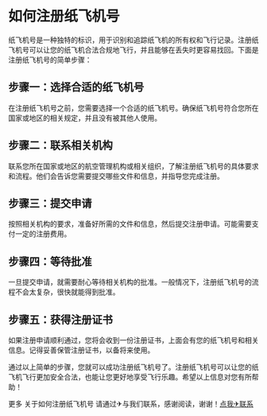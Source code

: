 # 如何注册纸飞机号

纸飞机号是一种独特的标识，用于识别和追踪纸飞机的所有权和飞行记录。注册纸飞机号可以让您的纸飞机合法合规地飞行，并且能够在丢失时更容易找回。下面是注册纸飞机号的简单步骤：

## 步骤一：选择合适的纸飞机号

在注册纸飞机号之前，您需要选择一个合适的纸飞机号。确保纸飞机号符合您所在国家或地区的相关规定，并且没有被其他人使用。

## 步骤二：联系相关机构

联系您所在国家或地区的航空管理机构或相关组织，了解注册纸飞机号的具体要求和流程。他们会告诉您需要提交哪些文件和信息，并指导您完成注册。

## 步骤三：提交申请

按照相关机构的要求，准备好所需的文件和信息，然后提交注册申请。可能需要支付一定的注册费用。

## 步骤四：等待批准

一旦提交申请，就需要耐心等待相关机构的批准。一般情况下，注册纸飞机号的流程不会太复杂，很快就能得到批准。

## 步骤五：获得注册证书

如果注册申请顺利通过，您将会收到一份注册证书，上面会有您的纸飞机号和相关信息。记得妥善保管注册证书，以备将来使用。

通过以上简单的步骤，您就可以成功注册纸飞机号了。注册纸飞机号可以让您的纸飞机飞行更加安全合法，也能让您更好地享受飞行乐趣。希望以上信息对您有所帮助！

更多 关于如何注册纸飞机号 请通过✈与我们联系，感谢阅读，谢谢！[点我✈联系](https://acc.k02.cc)